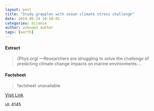 ```yaml
---
layout: post
title: "Study grapples with ocean climate stress challenge"
date: 2014-06-24 10:50:01
categories: Science
author: unknown author
tags: [earth]
---
```



#### Extract
>(Phys.org) —Researchers are struggling to solve the challenge of predicting climate change impacts on marine environments....

#### Factsheet
>factsheet unavailable

[Visit Link](http://phys.org/news322808737.html)

id:    4145


